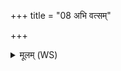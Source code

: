 +++
title = "08 अभि वत्सम्"

+++
<details><summary>मूलम् (WS)</summary>

अभि वत्सं न धेनवः ॥ २ ॥
</details>